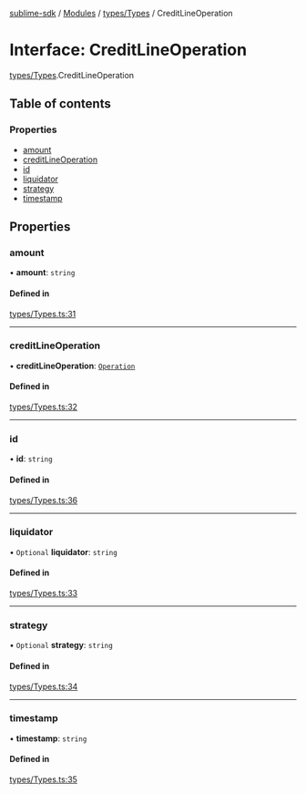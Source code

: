 [sublime-sdk](../README.md) / [Modules](../modules.md) / [types/Types](../modules/types_Types.md) / CreditLineOperation

# Interface: CreditLineOperation

[types/Types](../modules/types_Types.md).CreditLineOperation

## Table of contents

### Properties

- [amount](types_Types.CreditLineOperation.md#amount)
- [creditLineOperation](types_Types.CreditLineOperation.md#creditlineoperation)
- [id](types_Types.CreditLineOperation.md#id)
- [liquidator](types_Types.CreditLineOperation.md#liquidator)
- [strategy](types_Types.CreditLineOperation.md#strategy)
- [timestamp](types_Types.CreditLineOperation.md#timestamp)

## Properties

### amount

• **amount**: `string`

#### Defined in

[types/Types.ts:31](https://github.com/akshay111meher/sublime-sdk/blob/5e69867/src/types/Types.ts#L31)

___

### creditLineOperation

• **creditLineOperation**: [`Operation`](../enums/types_Types.Operation.md)

#### Defined in

[types/Types.ts:32](https://github.com/akshay111meher/sublime-sdk/blob/5e69867/src/types/Types.ts#L32)

___

### id

• **id**: `string`

#### Defined in

[types/Types.ts:36](https://github.com/akshay111meher/sublime-sdk/blob/5e69867/src/types/Types.ts#L36)

___

### liquidator

• `Optional` **liquidator**: `string`

#### Defined in

[types/Types.ts:33](https://github.com/akshay111meher/sublime-sdk/blob/5e69867/src/types/Types.ts#L33)

___

### strategy

• `Optional` **strategy**: `string`

#### Defined in

[types/Types.ts:34](https://github.com/akshay111meher/sublime-sdk/blob/5e69867/src/types/Types.ts#L34)

___

### timestamp

• **timestamp**: `string`

#### Defined in

[types/Types.ts:35](https://github.com/akshay111meher/sublime-sdk/blob/5e69867/src/types/Types.ts#L35)
